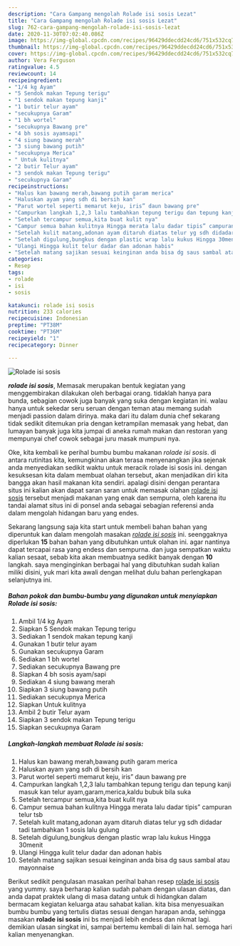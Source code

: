 ```yaml
---
description: "Cara Gampang mengolah Rolade isi sosis Lezat"
title: "Cara Gampang mengolah Rolade isi sosis Lezat"
slug: 762-cara-gampang-mengolah-rolade-isi-sosis-lezat
date: 2020-11-30T07:02:40.086Z
image: https://img-global.cpcdn.com/recipes/96429ddecdd24cd6/751x532cq70/rolade-isi-sosis-foto-resep-utama.jpg
thumbnail: https://img-global.cpcdn.com/recipes/96429ddecdd24cd6/751x532cq70/rolade-isi-sosis-foto-resep-utama.jpg
cover: https://img-global.cpcdn.com/recipes/96429ddecdd24cd6/751x532cq70/rolade-isi-sosis-foto-resep-utama.jpg
author: Vera Ferguson
ratingvalue: 4.5
reviewcount: 14
recipeingredient:
- "1/4 kg Ayam"
- "5 Sendok makan Tepung terigu"
- "1 sendok makan tepung kanji"
- "1 butir telur ayam"
- "secukupnya Garam"
- "1 bh wortel"
- "secukupnya Bawang pre"
- "4 bh sosis ayamsapi"
- "4 siung bawang merah"
- "3 siung bawang putih"
- "secukupnya Merica"
- " Untuk kulitnya"
- "2 butir Telur ayam"
- "3 sendok makan Tepung terigu"
- "secukupnya Garam"
recipeinstructions:
- "Halus kan bawang merah,bawang putih garam merica"
- "Haluskan ayam yang sdh di bersih kan"
- "Parut wortel seperti memarut keju, iris” daun bawang pre"
- "Campurkan langkah 1,2,3 lalu tambahkan tepung terigu dan tepung kanji masuk kan telur ayam,garam,merica,kaldu bubuk bila suka"
- "Setelah tercampur semua,kita buat kulit nya"
- "Campur semua bahan kulitnya Hingga merata lalu dadar tipis” campuran telur tsb"
- "Setelah kulit matang,adonan ayam ditaruh diatas telur yg sdh didadar tadi tambahkan 1 sosis lalu gulung"
- "Setelah digulung,bungkus dengan plastic wrap lalu kukus Hingga 30menit"
- "Ulangi Hingga kulit telur dadar dan adonan habis"
- "Setelah matang sajikan sesuai keinginan anda bisa dg saus sambal atau mayonnaise"
categories:
- Resep
tags:
- rolade
- isi
- sosis

katakunci: rolade isi sosis 
nutrition: 233 calories
recipecuisine: Indonesian
preptime: "PT38M"
cooktime: "PT36M"
recipeyield: "1"
recipecategory: Dinner

---
```



![Rolade isi sosis](https://img-global.cpcdn.com/recipes/96429ddecdd24cd6/751x532cq70/rolade-isi-sosis-foto-resep-utama.jpg)

<b><i>rolade isi sosis</i></b>, Memasak merupakan bentuk kegiatan yang menggembirakan dilakukan oleh berbagai orang. tidaklah hanya para bunda, sebagian cowok juga banyak yang suka dengan kegiatan ini. walau hanya untuk sekedar seru seruan dengan teman atau memang sudah menjadi passion dalam dirinya. maka dari itu dalam dunia chef sekarang tidak sedikit ditemukan pria dengan ketrampilan memasak yang hebat, dan lumayan banyak juga kita jumpai di aneka rumah makan dan restoran yang mempunyai chef cowok sebagai juru masak mumpuni nya.

Oke, kita kembali ke perihal bumbu bumbu makanan <i>rolade isi sosis</i>. di antara rutinitas kita, kemungkinan akan terasa menyenangkan jika sejenak anda menyediakan sedikit waktu untuk meracik rolade isi sosis ini. dengan kesuksesan kita dalam membuat olahan tersebut, akan menjadikan diri kita bangga akan hasil makanan kita sendiri. apalagi disini dengan perantara situs ini kalian akan dapat saran saran untuk memasak olahan <u>rolade isi sosis</u> tersebut menjadi makanan yang enak dan sempurna, oleh karena itu tandai alamat situs ini di ponsel anda sebagai sebagian referensi anda dalam mengolah hidangan baru yang endes.




Sekarang langsung saja kita start untuk membeli bahan bahan yang diperuntuk kan dalam mengolah masakan <u><i>rolade isi sosis</i></u> ini. seenggaknya diperlukan <b>15</b> bahan bahan yang dibutuhkan untuk olahan ini. agar nantinya dapat tercapai rasa yang endess dan sempurna. dan juga sempatkan waktu kalian sesaat, sebab kita akan membuatnya sedikit banyak dengan <b>10</b> langkah. saya menginginkan berbagai hal yang dibutuhkan sudah kalian miliki disini, yuk mari kita awali dengan melihat dulu bahan perlengkapan selanjutnya ini.

<!--inarticleads1-->

##### Bahan pokok dan bumbu-bumbu yang digunakan untuk menyiapkan Rolade isi sosis:

1. Ambil 1/4 kg Ayam
1. Siapkan 5 Sendok makan Tepung terigu
1. Sediakan 1 sendok makan tepung kanji
1. Gunakan 1 butir telur ayam
1. Gunakan secukupnya Garam
1. Sediakan 1 bh wortel
1. Sediakan secukupnya Bawang pre
1. Siapkan 4 bh sosis ayam/sapi
1. Sediakan 4 siung bawang merah
1. Siapkan 3 siung bawang putih
1. Sediakan secukupnya Merica
1. Siapkan  Untuk kulitnya
1. Ambil 2 butir Telur ayam
1. Siapkan 3 sendok makan Tepung terigu
1. Siapkan secukupnya Garam




<!--inarticleads2-->

##### Langkah-langkah membuat Rolade isi sosis:

1. Halus kan bawang merah,bawang putih garam merica
1. Haluskan ayam yang sdh di bersih kan
1. Parut wortel seperti memarut keju, iris” daun bawang pre
1. Campurkan langkah 1,2,3 lalu tambahkan tepung terigu dan tepung kanji masuk kan telur ayam,garam,merica,kaldu bubuk bila suka
1. Setelah tercampur semua,kita buat kulit nya
1. Campur semua bahan kulitnya Hingga merata lalu dadar tipis” campuran telur tsb
1. Setelah kulit matang,adonan ayam ditaruh diatas telur yg sdh didadar tadi tambahkan 1 sosis lalu gulung
1. Setelah digulung,bungkus dengan plastic wrap lalu kukus Hingga 30menit
1. Ulangi Hingga kulit telur dadar dan adonan habis
1. Setelah matang sajikan sesuai keinginan anda bisa dg saus sambal atau mayonnaise




Berikut sedikit pengulasan masakan perihal bahan resep <u>rolade isi sosis</u> yang yummy. saya berharap kalian sudah paham dengan ulasan diatas, dan anda dapat praktek ulang di masa datang untuk di hidangkan dalam bermacam kegiatan keluarga atau sahabat kalian. kita bisa menyesuaikan bumbu bumbu yang tertulis diatas sesuai dengan harapan anda, sehingga masakan <b>rolade isi sosis</b> ini bs menjadi lebih endess dan nikmat lagi. demikian ulasan singkat ini, sampai bertemu kembali di lain hal. semoga hari kalian menyenangkan.
